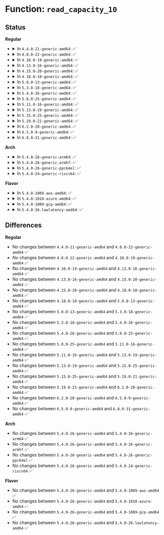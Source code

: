 # Function: <code>read_capacity_10</code>

## Status
<b>Regular</b>
<ul>
<li>
<details>
<summary>In <code>4.4.0-21-generic-amd64</code>: ✅</summary>

```c
int read_capacity_10(struct scsi_disk * sdkp, struct scsi_device * sdp, unsigned char * buffer)
```

```json
{
  "name": "read_capacity_10",
  "collision_type": "Unique Static",
  "inline_type": "No",
  "funcs": [
    {
      "addr": 18446744071584861280,
      "name": "read_capacity_10",
      "external": false,
      "loc": "drivers/scsi/sd.c:2144",
      "file": "drivers/scsi/sd.c",
      "inline": "seen, unknown",
      "caller_inline": [],
      "caller_func": [
        "drivers/scsi/sd.c:sd_revalidate_disk",
        "drivers/scsi/sd.c:sd_revalidate_disk"
      ]
    }
  ],
  "symbols": [
    {
      "addr": 18446744071584861280,
      "name": "read_capacity_10",
      "section": ".text",
      "bind": "STB_LOCAL",
      "size": 460
    }
  ]
}
```
</details>
</li>
<li>
<details>
<summary>In <code>4.8.0-22-generic-amd64</code>: ✅</summary>

```c
int read_capacity_10(struct scsi_disk * sdkp, struct scsi_device * sdp, unsigned char * buffer)
```

```json
{
  "name": "read_capacity_10",
  "collision_type": "Unique Static",
  "inline_type": "No",
  "funcs": [
    {
      "addr": 18446744071585225040,
      "name": "read_capacity_10",
      "external": false,
      "loc": "drivers/scsi/sd.c:2155",
      "file": "drivers/scsi/sd.c",
      "inline": "seen, unknown",
      "caller_inline": [],
      "caller_func": [
        "drivers/scsi/sd.c:sd_revalidate_disk",
        "drivers/scsi/sd.c:sd_revalidate_disk"
      ]
    }
  ],
  "symbols": [
    {
      "addr": 18446744071585225040,
      "name": "read_capacity_10",
      "section": ".text",
      "bind": "STB_LOCAL",
      "size": 461
    }
  ]
}
```
</details>
</li>
<li>
<details>
<summary>In <code>4.10.0-19-generic-amd64</code>: ✅</summary>

```c
int read_capacity_10(struct scsi_disk * sdkp, struct scsi_device * sdp, unsigned char * buffer)
```

```json
{
  "name": "read_capacity_10",
  "collision_type": "Unique Static",
  "inline_type": "No",
  "funcs": [
    {
      "addr": 18446744071585420176,
      "name": "read_capacity_10",
      "external": false,
      "loc": "drivers/scsi/sd.c:2211",
      "file": "drivers/scsi/sd.c",
      "inline": "seen, unknown",
      "caller_inline": [],
      "caller_func": [
        "drivers/scsi/sd.c:sd_revalidate_disk",
        "drivers/scsi/sd.c:sd_revalidate_disk"
      ]
    }
  ],
  "symbols": [
    {
      "addr": 18446744071585420176,
      "name": "read_capacity_10",
      "section": ".text",
      "bind": "STB_LOCAL",
      "size": 469
    }
  ]
}
```
</details>
</li>
<li>
<details>
<summary>In <code>4.13.0-16-generic-amd64</code>: ✅</summary>

```c
int read_capacity_10(struct scsi_disk * sdkp, struct scsi_device * sdp, unsigned char * buffer)
```

```json
{
  "name": "read_capacity_10",
  "collision_type": "Unique Static",
  "inline_type": "No",
  "funcs": [
    {
      "addr": 18446744071585500160,
      "name": "read_capacity_10",
      "external": false,
      "loc": "drivers/scsi/sd.c:2361",
      "file": "drivers/scsi/sd.c",
      "inline": "seen, unknown",
      "caller_inline": [],
      "caller_func": [
        "drivers/scsi/sd.c:sd_revalidate_disk",
        "drivers/scsi/sd.c:sd_revalidate_disk"
      ]
    }
  ],
  "symbols": [
    {
      "addr": 18446744071585500160,
      "name": "read_capacity_10",
      "section": ".text",
      "bind": "STB_LOCAL",
      "size": 416
    }
  ]
}
```
</details>
</li>
<li>
<details>
<summary>In <code>4.15.0-20-generic-amd64</code>: ✅</summary>

```c
int read_capacity_10(struct scsi_disk * sdkp, struct scsi_device * sdp, unsigned char * buffer)
```

```json
{
  "name": "read_capacity_10",
  "collision_type": "Unique Static",
  "inline_type": "No",
  "funcs": [
    {
      "addr": 18446744071585931856,
      "name": "read_capacity_10",
      "external": false,
      "loc": "drivers/scsi/sd.c:2399",
      "file": "drivers/scsi/sd.c",
      "inline": "seen, unknown",
      "caller_inline": [],
      "caller_func": [
        "drivers/scsi/sd.c:sd_revalidate_disk",
        "drivers/scsi/sd.c:sd_revalidate_disk"
      ]
    }
  ],
  "symbols": [
    {
      "addr": 18446744071585931856,
      "name": "read_capacity_10",
      "section": ".text",
      "bind": "STB_LOCAL",
      "size": 416
    }
  ]
}
```
</details>
</li>
<li>
<details>
<summary>In <code>4.18.0-10-generic-amd64</code>: ✅</summary>

```c
int read_capacity_10(struct scsi_disk * sdkp, struct scsi_device * sdp, unsigned char * buffer)
```

```json
{
  "name": "read_capacity_10",
  "collision_type": "Unique Static",
  "inline_type": "No",
  "funcs": [
    {
      "addr": 18446744071586179248,
      "name": "read_capacity_10",
      "external": false,
      "loc": "drivers/scsi/sd.c:2370",
      "file": "drivers/scsi/sd.c",
      "inline": "seen, unknown",
      "caller_inline": [],
      "caller_func": [
        "drivers/scsi/sd.c:sd_revalidate_disk",
        "drivers/scsi/sd.c:sd_revalidate_disk"
      ]
    }
  ],
  "symbols": [
    {
      "addr": 18446744071586179248,
      "name": "read_capacity_10",
      "section": ".text",
      "bind": "STB_LOCAL",
      "size": 453
    }
  ]
}
```
</details>
</li>
<li>
<details>
<summary>In <code>5.0.0-13-generic-amd64</code>: ✅</summary>

```c
int read_capacity_10(struct scsi_disk * sdkp, struct scsi_device * sdp, unsigned char * buffer)
```

```json
{
  "name": "read_capacity_10",
  "collision_type": "Unique Static",
  "inline_type": "No",
  "funcs": [
    {
      "addr": 18446744071586321520,
      "name": "read_capacity_10",
      "external": false,
      "loc": "drivers/scsi/sd.c:2357",
      "file": "drivers/scsi/sd.c",
      "inline": "seen, unknown",
      "caller_inline": [],
      "caller_func": [
        "drivers/scsi/sd.c:sd_revalidate_disk",
        "drivers/scsi/sd.c:sd_revalidate_disk"
      ]
    }
  ],
  "symbols": [
    {
      "addr": 18446744071586321520,
      "name": "read_capacity_10",
      "section": ".text",
      "bind": "STB_LOCAL",
      "size": 453
    }
  ]
}
```
</details>
</li>
<li>
<details>
<summary>In <code>5.3.0-18-generic-amd64</code>: ✅</summary>

```c
int read_capacity_10(struct scsi_disk * sdkp, struct scsi_device * sdp, unsigned char * buffer)
```

```json
{
  "name": "read_capacity_10",
  "collision_type": "Unique Static",
  "inline_type": "No",
  "funcs": [
    {
      "addr": 18446744071586564912,
      "name": "read_capacity_10",
      "external": false,
      "loc": "drivers/scsi/sd.c:2352",
      "file": "drivers/scsi/sd.c",
      "inline": "seen, unknown",
      "caller_inline": [],
      "caller_func": [
        "drivers/scsi/sd.c:sd_read_capacity",
        "drivers/scsi/sd.c:sd_read_capacity"
      ]
    }
  ],
  "symbols": [
    {
      "addr": 18446744071586564912,
      "name": "read_capacity_10",
      "section": ".text",
      "bind": "STB_LOCAL",
      "size": 451
    }
  ]
}
```
</details>
</li>
<li>
<details>
<summary>In <code>5.4.0-26-generic-amd64</code>: ✅</summary>

```c
int read_capacity_10(struct scsi_disk * sdkp, struct scsi_device * sdp, unsigned char * buffer)
```

```json
{
  "name": "read_capacity_10",
  "collision_type": "Unique Static",
  "inline_type": "No",
  "funcs": [
    {
      "addr": 18446744071586712064,
      "name": "read_capacity_10",
      "external": false,
      "loc": "drivers/scsi/sd.c:2362",
      "file": "drivers/scsi/sd.c",
      "inline": "seen, unknown",
      "caller_inline": [],
      "caller_func": [
        "drivers/scsi/sd.c:sd_read_capacity",
        "drivers/scsi/sd.c:sd_read_capacity"
      ]
    }
  ],
  "symbols": [
    {
      "addr": 18446744071586712064,
      "name": "read_capacity_10",
      "section": ".text",
      "bind": "STB_LOCAL",
      "size": 451
    }
  ]
}
```
</details>
</li>
<li>
<details>
<summary>In <code>5.8.0-25-generic-amd64</code>: ✅</summary>

```c
int read_capacity_10(struct scsi_disk * sdkp, struct scsi_device * sdp, unsigned char * buffer)
```

```json
{
  "name": "read_capacity_10",
  "collision_type": "Unique Static",
  "inline_type": "No",
  "funcs": [
    {
      "addr": 18446744071587524496,
      "name": "read_capacity_10",
      "external": false,
      "loc": "drivers/scsi/sd.c:2382",
      "file": "drivers/scsi/sd.c",
      "inline": "seen, unknown",
      "caller_inline": [],
      "caller_func": [
        "drivers/scsi/sd.c:sd_read_capacity",
        "drivers/scsi/sd.c:sd_read_capacity"
      ]
    }
  ],
  "symbols": [
    {
      "addr": 18446744071587524496,
      "name": "read_capacity_10",
      "section": ".text",
      "bind": "STB_LOCAL",
      "size": 537
    }
  ]
}
```
</details>
</li>
<li>
<details>
<summary>In <code>5.11.0-16-generic-amd64</code>: ✅</summary>

```c
int read_capacity_10(struct scsi_disk * sdkp, struct scsi_device * sdp, unsigned char * buffer)
```

```json
{
  "name": "read_capacity_10",
  "collision_type": "Unique Static",
  "inline_type": "No",
  "funcs": [
    {
      "addr": 18446744071587588496,
      "name": "read_capacity_10",
      "external": false,
      "loc": "drivers/scsi/sd.c:2426",
      "file": "drivers/scsi/sd.c",
      "inline": "seen, unknown",
      "caller_inline": [],
      "caller_func": [
        "drivers/scsi/sd.c:sd_read_capacity",
        "drivers/scsi/sd.c:sd_read_capacity"
      ]
    }
  ],
  "symbols": [
    {
      "addr": 18446744071587588496,
      "name": "read_capacity_10",
      "section": ".text",
      "bind": "STB_LOCAL",
      "size": 547
    }
  ]
}
```
</details>
</li>
<li>
<details>
<summary>In <code>5.13.0-19-generic-amd64</code>: ✅</summary>

```c
int read_capacity_10(struct scsi_disk * sdkp, struct scsi_device * sdp, unsigned char * buffer)
```

```json
{
  "name": "read_capacity_10",
  "collision_type": "Unique Static",
  "inline_type": "No",
  "funcs": [
    {
      "addr": 18446744071587469088,
      "name": "read_capacity_10",
      "external": false,
      "loc": "drivers/scsi/sd.c:2441",
      "file": "drivers/scsi/sd.c",
      "inline": "seen, unknown",
      "caller_inline": [],
      "caller_func": [
        "drivers/scsi/sd.c:sd_read_capacity",
        "drivers/scsi/sd.c:sd_read_capacity"
      ]
    }
  ],
  "symbols": [
    {
      "addr": 18446744071587469088,
      "name": "read_capacity_10",
      "section": ".text",
      "bind": "STB_LOCAL",
      "size": 539
    }
  ]
}
```
</details>
</li>
<li>
<details>
<summary>In <code>5.15.0-25-generic-amd64</code>: ✅</summary>

```c
int read_capacity_10(struct scsi_disk * sdkp, struct scsi_device * sdp, unsigned char * buffer)
```

```json
{
  "name": "read_capacity_10",
  "collision_type": "Unique Static",
  "inline_type": "No",
  "funcs": [
    {
      "addr": 18446744071588044192,
      "name": "read_capacity_10",
      "external": false,
      "loc": "drivers/scsi/sd.c:2404",
      "file": "drivers/scsi/sd.c",
      "inline": "seen, unknown",
      "caller_inline": [],
      "caller_func": [
        "drivers/scsi/sd.c:sd_read_capacity",
        "drivers/scsi/sd.c:sd_read_capacity"
      ]
    }
  ],
  "symbols": [
    {
      "addr": 18446744071588044192,
      "name": "read_capacity_10",
      "section": ".text",
      "bind": "STB_LOCAL",
      "size": 532
    }
  ]
}
```
</details>
</li>
<li>
<details>
<summary>In <code>5.19.0-21-generic-amd64</code>: ✅</summary>

```c
int read_capacity_10(struct scsi_disk * sdkp, struct scsi_device * sdp, unsigned char * buffer)
```

```json
{
  "name": "read_capacity_10",
  "collision_type": "Unique Static",
  "inline_type": "No",
  "funcs": [
    {
      "addr": 18446744071589406736,
      "name": "read_capacity_10",
      "external": false,
      "loc": "drivers/scsi/sd.c:2344",
      "file": "drivers/scsi/sd.c",
      "inline": "seen, unknown",
      "caller_inline": [],
      "caller_func": [
        "drivers/scsi/sd.c:sd_read_capacity",
        "drivers/scsi/sd.c:sd_read_capacity"
      ]
    }
  ],
  "symbols": [
    {
      "addr": 18446744071589406736,
      "name": "read_capacity_10",
      "section": ".text",
      "bind": "STB_LOCAL",
      "size": 523
    }
  ]
}
```
</details>
</li>
<li>
<details>
<summary>In <code>6.2.0-20-generic-amd64</code>: ✅</summary>

```c
int read_capacity_10(struct scsi_disk * sdkp, struct scsi_device * sdp, unsigned char * buffer)
```

```json
{
  "name": "read_capacity_10",
  "collision_type": "Unique Static",
  "inline_type": "No",
  "funcs": [
    {
      "addr": 18446744071590980496,
      "name": "read_capacity_10",
      "external": false,
      "loc": "drivers/scsi/sd.c:2385",
      "file": "drivers/scsi/sd.c",
      "inline": "seen, unknown",
      "caller_inline": [],
      "caller_func": [
        "drivers/scsi/sd.c:sd_read_capacity",
        "drivers/scsi/sd.c:sd_read_capacity"
      ]
    }
  ],
  "symbols": [
    {
      "addr": 18446744071590980496,
      "name": "read_capacity_10",
      "section": ".text",
      "bind": "STB_LOCAL",
      "size": 525
    }
  ]
}
```
</details>
</li>
<li>
<details>
<summary>In <code>6.5.0-9-generic-amd64</code>: ✅</summary>

```c
int read_capacity_10(struct scsi_disk * sdkp, struct scsi_device * sdp, unsigned char * buffer)
```

```json
{
  "name": "read_capacity_10",
  "collision_type": "Unique Static",
  "inline_type": "No",
  "funcs": [
    {
      "addr": 18446744071591334016,
      "name": "read_capacity_10",
      "external": false,
      "loc": "drivers/scsi/sd.c:2496",
      "file": "drivers/scsi/sd.c",
      "inline": "seen, unknown",
      "caller_inline": [],
      "caller_func": [
        "drivers/scsi/sd.c:sd_read_capacity",
        "drivers/scsi/sd.c:sd_read_capacity"
      ]
    }
  ],
  "symbols": [
    {
      "addr": 18446744071591334016,
      "name": "read_capacity_10",
      "section": ".text",
      "bind": "STB_LOCAL",
      "size": 555
    }
  ]
}
```
</details>
</li>
<li>
<details>
<summary>In <code>6.8.0-31-generic-amd64</code>: ✅</summary>

```c
int read_capacity_10(struct scsi_disk * sdkp, struct scsi_device * sdp, unsigned char * buffer)
```

```json
{
  "name": "read_capacity_10",
  "collision_type": "Unique Static",
  "inline_type": "No",
  "funcs": [
    {
      "addr": 18446744071591683552,
      "name": "read_capacity_10",
      "external": false,
      "loc": "drivers/scsi/sd.c:2546",
      "file": "drivers/scsi/sd.c",
      "inline": "seen, unknown",
      "caller_inline": [],
      "caller_func": [
        "drivers/scsi/sd.c:sd_read_capacity",
        "drivers/scsi/sd.c:sd_read_capacity"
      ]
    }
  ],
  "symbols": [
    {
      "addr": 18446744071591683552,
      "name": "read_capacity_10",
      "section": ".text",
      "bind": "STB_LOCAL",
      "size": 555
    }
  ]
}
```
</details>
</li>
</ul>
<b>Arch</b>
<ul>
<li>
<details>
<summary>In <code>5.4.0-26-generic-arm64</code>: ✅</summary>

```c
int read_capacity_10(struct scsi_disk * sdkp, struct scsi_device * sdp, unsigned char * buffer)
```

```json
{
  "name": "read_capacity_10",
  "collision_type": "Unique Static",
  "inline_type": "No",
  "funcs": [
    {
      "addr": 18446603336499622248,
      "name": "read_capacity_10",
      "external": false,
      "loc": "drivers/scsi/sd.c:2362",
      "file": "drivers/scsi/sd.c",
      "inline": "seen, unknown",
      "caller_inline": [],
      "caller_func": [
        "drivers/scsi/sd.c:sd_read_capacity",
        "drivers/scsi/sd.c:sd_read_capacity"
      ]
    }
  ],
  "symbols": [
    {
      "addr": 18446603336499622248,
      "name": "read_capacity_10",
      "section": ".text",
      "bind": "STB_LOCAL",
      "size": 448
    }
  ]
}
```
</details>
</li>
<li>
<details>
<summary>In <code>5.4.0-26-generic-armhf</code>: ✅</summary>

```c
int read_capacity_10(struct scsi_disk * sdkp, struct scsi_device * sdp, unsigned char * buffer)
```

```json
{
  "name": "read_capacity_10",
  "collision_type": "Unique Static",
  "inline_type": "No",
  "funcs": [
    {
      "addr": 3232078080,
      "name": "read_capacity_10",
      "external": false,
      "loc": "drivers/scsi/sd.c:2362",
      "file": "drivers/scsi/sd.c",
      "inline": "seen, unknown",
      "caller_inline": [],
      "caller_func": [
        "drivers/scsi/sd.c:sd_read_capacity",
        "drivers/scsi/sd.c:sd_read_capacity"
      ]
    }
  ],
  "symbols": [
    {
      "addr": 3232078080,
      "name": "read_capacity_10",
      "section": ".text",
      "bind": "STB_LOCAL",
      "size": 516
    }
  ]
}
```
</details>
</li>
<li>
<details>
<summary>In <code>5.4.0-26-generic-ppc64el</code>: ✅</summary>

```c
int read_capacity_10(struct scsi_disk * sdkp, struct scsi_device * sdp, unsigned char * buffer)
```

```json
{
  "name": "read_capacity_10",
  "collision_type": "Unique Static",
  "inline_type": "No",
  "funcs": [
    {
      "addr": 13835058055292940576,
      "name": "read_capacity_10",
      "external": false,
      "loc": "drivers/scsi/sd.c:2362",
      "file": "drivers/scsi/sd.c",
      "inline": "seen, unknown",
      "caller_inline": [],
      "caller_func": [
        "drivers/scsi/sd.c:sd_read_capacity",
        "drivers/scsi/sd.c:sd_read_capacity"
      ]
    }
  ],
  "symbols": [
    {
      "addr": 13835058055292940576,
      "name": "read_capacity_10",
      "section": ".text",
      "bind": "STB_LOCAL",
      "size": 560
    }
  ]
}
```
</details>
</li>
<li>
<details>
<summary>In <code>5.4.0-24-generic-riscv64</code>: ✅</summary>

```c
int read_capacity_10(struct scsi_disk * sdkp, struct scsi_device * sdp, unsigned char * buffer)
```

```json
{
  "name": "read_capacity_10",
  "collision_type": "Unique Static",
  "inline_type": "No",
  "funcs": [
    {
      "addr": 18446743936276806318,
      "name": "read_capacity_10",
      "external": false,
      "loc": "drivers/scsi/sd.c:2362",
      "file": "drivers/scsi/sd.c",
      "inline": "seen, unknown",
      "caller_inline": [],
      "caller_func": [
        "drivers/scsi/sd.c:sd_read_capacity",
        "drivers/scsi/sd.c:sd_read_capacity"
      ]
    }
  ],
  "symbols": [
    {
      "addr": 18446743936276806318,
      "name": "read_capacity_10",
      "section": ".text",
      "bind": "STB_LOCAL",
      "size": 442
    }
  ]
}
```
</details>
</li>
</ul>
<b>Flavor</b>
<ul>
<li>
<details>
<summary>In <code>5.4.0-1009-aws-amd64</code>: ✅</summary>

```c
int read_capacity_10(struct scsi_disk * sdkp, struct scsi_device * sdp, unsigned char * buffer)
```

```json
{
  "name": "read_capacity_10",
  "collision_type": "Unique Static",
  "inline_type": "No",
  "funcs": [
    {
      "addr": 18446744071586402544,
      "name": "read_capacity_10",
      "external": false,
      "loc": "drivers/scsi/sd.c:2362",
      "file": "drivers/scsi/sd.c",
      "inline": "seen, unknown",
      "caller_inline": [],
      "caller_func": [
        "drivers/scsi/sd.c:sd_read_capacity",
        "drivers/scsi/sd.c:sd_read_capacity"
      ]
    }
  ],
  "symbols": [
    {
      "addr": 18446744071586402544,
      "name": "read_capacity_10",
      "section": ".text",
      "bind": "STB_LOCAL",
      "size": 451
    }
  ]
}
```
</details>
</li>
<li>
<details>
<summary>In <code>5.4.0-1010-azure-amd64</code>: ✅</summary>

```c
int read_capacity_10(struct scsi_disk * sdkp, struct scsi_device * sdp, unsigned char * buffer)
```

```json
{
  "name": "read_capacity_10",
  "collision_type": "Unique Static",
  "inline_type": "No",
  "funcs": [
    {
      "addr": 18446744071586278800,
      "name": "read_capacity_10",
      "external": false,
      "loc": "drivers/scsi/sd.c:2362",
      "file": "drivers/scsi/sd.c",
      "inline": "seen, unknown",
      "caller_inline": [],
      "caller_func": [
        "drivers/scsi/sd.c:sd_read_capacity",
        "drivers/scsi/sd.c:sd_read_capacity"
      ]
    }
  ],
  "symbols": [
    {
      "addr": 18446744071586278800,
      "name": "read_capacity_10",
      "section": ".text",
      "bind": "STB_LOCAL",
      "size": 451
    }
  ]
}
```
</details>
</li>
<li>
<details>
<summary>In <code>5.4.0-1009-gcp-amd64</code>: ✅</summary>

```c
int read_capacity_10(struct scsi_disk * sdkp, struct scsi_device * sdp, unsigned char * buffer)
```

```json
{
  "name": "read_capacity_10",
  "collision_type": "Unique Static",
  "inline_type": "No",
  "funcs": [
    {
      "addr": 18446744071586666624,
      "name": "read_capacity_10",
      "external": false,
      "loc": "drivers/scsi/sd.c:2362",
      "file": "drivers/scsi/sd.c",
      "inline": "seen, unknown",
      "caller_inline": [],
      "caller_func": [
        "drivers/scsi/sd.c:sd_read_capacity",
        "drivers/scsi/sd.c:sd_read_capacity"
      ]
    }
  ],
  "symbols": [
    {
      "addr": 18446744071586666624,
      "name": "read_capacity_10",
      "section": ".text",
      "bind": "STB_LOCAL",
      "size": 451
    }
  ]
}
```
</details>
</li>
<li>
<details>
<summary>In <code>5.4.0-26-lowlatency-amd64</code>: ✅</summary>

```c
int read_capacity_10(struct scsi_disk * sdkp, struct scsi_device * sdp, unsigned char * buffer)
```

```json
{
  "name": "read_capacity_10",
  "collision_type": "Unique Static",
  "inline_type": "No",
  "funcs": [
    {
      "addr": 18446744071586772576,
      "name": "read_capacity_10",
      "external": false,
      "loc": "drivers/scsi/sd.c:2362",
      "file": "drivers/scsi/sd.c",
      "inline": "seen, unknown",
      "caller_inline": [],
      "caller_func": [
        "drivers/scsi/sd.c:sd_read_capacity",
        "drivers/scsi/sd.c:sd_read_capacity"
      ]
    }
  ],
  "symbols": [
    {
      "addr": 18446744071586772576,
      "name": "read_capacity_10",
      "section": ".text",
      "bind": "STB_LOCAL",
      "size": 451
    }
  ]
}
```
</details>
</li>
</ul>

## Differences
<b>Regular</b>
<ul>
<li>
No changes between <code>4.4.0-21-generic-amd64</code> and <code>4.8.0-22-generic-amd64</code> ✅
</li>
<li>
No changes between <code>4.8.0-22-generic-amd64</code> and <code>4.10.0-19-generic-amd64</code> ✅
</li>
<li>
No changes between <code>4.10.0-19-generic-amd64</code> and <code>4.13.0-16-generic-amd64</code> ✅
</li>
<li>
No changes between <code>4.13.0-16-generic-amd64</code> and <code>4.15.0-20-generic-amd64</code> ✅
</li>
<li>
No changes between <code>4.15.0-20-generic-amd64</code> and <code>4.18.0-10-generic-amd64</code> ✅
</li>
<li>
No changes between <code>4.18.0-10-generic-amd64</code> and <code>5.0.0-13-generic-amd64</code> ✅
</li>
<li>
No changes between <code>5.0.0-13-generic-amd64</code> and <code>5.3.0-18-generic-amd64</code> ✅
</li>
<li>
No changes between <code>5.3.0-18-generic-amd64</code> and <code>5.4.0-26-generic-amd64</code> ✅
</li>
<li>
No changes between <code>5.4.0-26-generic-amd64</code> and <code>5.8.0-25-generic-amd64</code> ✅
</li>
<li>
No changes between <code>5.8.0-25-generic-amd64</code> and <code>5.11.0-16-generic-amd64</code> ✅
</li>
<li>
No changes between <code>5.11.0-16-generic-amd64</code> and <code>5.13.0-19-generic-amd64</code> ✅
</li>
<li>
No changes between <code>5.13.0-19-generic-amd64</code> and <code>5.15.0-25-generic-amd64</code> ✅
</li>
<li>
No changes between <code>5.15.0-25-generic-amd64</code> and <code>5.19.0-21-generic-amd64</code> ✅
</li>
<li>
No changes between <code>5.19.0-21-generic-amd64</code> and <code>6.2.0-20-generic-amd64</code> ✅
</li>
<li>
No changes between <code>6.2.0-20-generic-amd64</code> and <code>6.5.0-9-generic-amd64</code> ✅
</li>
<li>
No changes between <code>6.5.0-9-generic-amd64</code> and <code>6.8.0-31-generic-amd64</code> ✅
</li>
</ul>
<b>Arch</b>
<ul>
<li>
No changes between <code>5.4.0-26-generic-amd64</code> and <code>5.4.0-26-generic-arm64</code> ✅
</li>
<li>
No changes between <code>5.4.0-26-generic-amd64</code> and <code>5.4.0-26-generic-armhf</code> ✅
</li>
<li>
No changes between <code>5.4.0-26-generic-amd64</code> and <code>5.4.0-26-generic-ppc64el</code> ✅
</li>
<li>
No changes between <code>5.4.0-26-generic-amd64</code> and <code>5.4.0-24-generic-riscv64</code> ✅
</li>
</ul>
<b>Flavor</b>
<ul>
<li>
No changes between <code>5.4.0-26-generic-amd64</code> and <code>5.4.0-1009-aws-amd64</code> ✅
</li>
<li>
No changes between <code>5.4.0-26-generic-amd64</code> and <code>5.4.0-1010-azure-amd64</code> ✅
</li>
<li>
No changes between <code>5.4.0-26-generic-amd64</code> and <code>5.4.0-1009-gcp-amd64</code> ✅
</li>
<li>
No changes between <code>5.4.0-26-generic-amd64</code> and <code>5.4.0-26-lowlatency-amd64</code> ✅
</li>
</ul>
